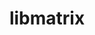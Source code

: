 ---
permalink: /engineering/projects/libmatrix/
project_link_name: libmatrix
project_maintainers: ''
project_stats: 'true'
project_url: n/a
title: libmatrix
---